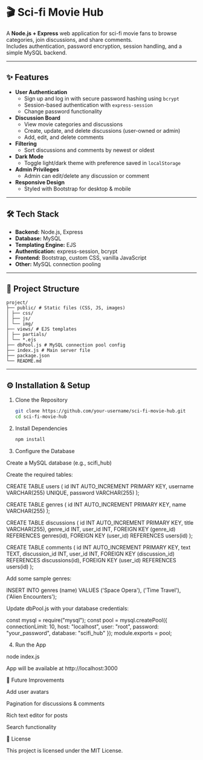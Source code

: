 # 🎬 Sci-fi Movie Hub

A **Node.js + Express** web application for sci-fi movie fans to browse categories, join discussions, and share comments.  
Includes authentication, password encryption, session handling, and a simple MySQL backend.

---

## ✨ Features

- **User Authentication**
  - Sign up and log in with secure password hashing using `bcrypt`
  - Session-based authentication with `express-session`
  - Change password functionality
- **Discussion Board**
  - View movie categories and discussions
  - Create, update, and delete discussions (user-owned or admin)
  - Add, edit, and delete comments
- **Filtering**
  - Sort discussions and comments by newest or oldest
- **Dark Mode**
  - Toggle light/dark theme with preference saved in `localStorage`
- **Admin Privileges**
  - Admin can edit/delete any discussion or comment
- **Responsive Design**
  - Styled with Bootstrap for desktop & mobile

---

## 🛠️ Tech Stack

- **Backend:** Node.js, Express
- **Database:** MySQL
- **Templating Engine:** EJS
- **Authentication:** express-session, bcrypt
- **Frontend:** Bootstrap, custom CSS, vanilla JavaScript
- **Other:** MySQL connection pooling

---

## 📂 Project Structure

```text
project/
├── public/ # Static files (CSS, JS, images)
│ ├── css/
│ ├── js/
│ └── img/
├── views/ # EJS templates
│ ├── partials/
│ └── *.ejs
├── dbPool.js # MySQL connection pool config
├── index.js # Main server file
├── package.json
└── README.md
```

---

## ⚙️ Installation & Setup

1. Clone the Repository
   ```bash
   git clone https://github.com/your-username/sci-fi-movie-hub.git
   cd sci-fi-movie-hub

2. Install Dependencies
   ```bash
   npm install

3. Configure the Database

Create a MySQL database (e.g., scifi_hub)

Create the required tables:

CREATE TABLE users (
    id INT AUTO_INCREMENT PRIMARY KEY,
    username VARCHAR(255) UNIQUE,
    password VARCHAR(255)
);

CREATE TABLE genres (
    id INT AUTO_INCREMENT PRIMARY KEY,
    name VARCHAR(255)
);

CREATE TABLE discussions (
    id INT AUTO_INCREMENT PRIMARY KEY,
    title VARCHAR(255),
    genre_id INT,
    user_id INT,
    FOREIGN KEY (genre_id) REFERENCES genres(id),
    FOREIGN KEY (user_id) REFERENCES users(id)
);

CREATE TABLE comments (
    id INT AUTO_INCREMENT PRIMARY KEY,
    text TEXT,
    discussion_id INT,
    user_id INT,
    FOREIGN KEY (discussion_id) REFERENCES discussions(id),
    FOREIGN KEY (user_id) REFERENCES users(id)
);

Add some sample genres:

INSERT INTO genres (name) VALUES ('Space Opera'), ('Time Travel'), ('Alien Encounters');

Update dbPool.js with your database credentials:

const mysql = require("mysql");
const pool = mysql.createPool({
  connectionLimit: 10,
  host: "localhost",
  user: "root",
  password: "your_password",
  database: "scifi_hub"
});
module.exports = pool;

4. Run the App

node index.js

App will be available at http://localhost:3000


🚀 Future Improvements

Add user avatars

Pagination for discussions & comments

Rich text editor for posts

Search functionality


📜 License

This project is licensed under the MIT License.
